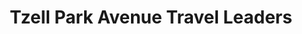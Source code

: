 ---
title: "Tzell Park Avenue Travel Leaders"
url: /norwich/tzell-park-avenue-travel-leaders/
shop: Reisebüro
---
